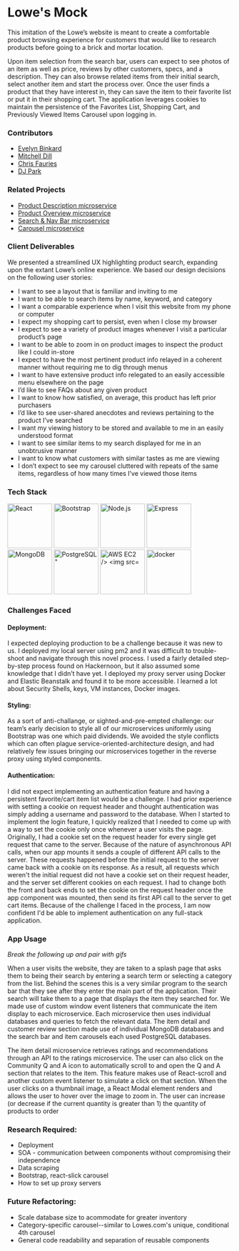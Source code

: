 # Lowe's Mock

This imitation of the Lowe’s website is meant to create a comfortable product browsing experience for customers that would like to research products before going to a brick and mortar location.

Upon item selection from the search bar, users can expect to see photos of an item as well as price, reviews by other customers, specs, and a description. They can also browse related items from their initial search, select another item and start the process over. Once the user finds a product that they have interest in, they can save the item to their favorite list or put it in their shopping cart. The application leverages cookies to maintain the persistence of the Favorites List, Shopping Cart, and Previously Viewed Items Carousel upon logging in.

### Contributors
  - [Evelyn Binkard](https://github.com/evelynbinkard)
  - [Mitchell Dill](https://github.com/MitchellDill)
  - [Chris Fauries](https://github.com/chrisfauries)
  - [DJ Park](https://github.com/dongjae93)

### Related Projects

  - [Product Description microservice](https://github.com/mc-ed/Product-Description)
  - [Product Overview microservice](https://github.com/mc-ed/Product-Overview)
  - [Search & Nav Bar microservice](https://github.com/mc-ed/Search-Banner)
  - [Carousel microservice](https://github.com/mc-ed/Carousel)

### Client Deliverables

We presented a streamlined UX highlighting product search, expanding upon the extant Lowe’s online experience. We based our design decisions on the following user stories:

  - I want to see a layout that is familiar and inviting to me
  - I want to be able to search items by name, keyword, and category
  - I want a comparable experience when I visit this website from my phone or computer
  - I expect my shopping cart to persist, even when I close my browser
  - I expect to see a variety of product images whenever I visit a particular product’s page
  - I want to be able to zoom in on product images to inspect the product like I could in-store
  - I expect to have the most pertinent product info relayed in a coherent manner without requiring me to dig through menus
  - I want to have extensive product info relegated to an easily accessible menu elsewhere on the page
  - I’d like to see FAQs about any given product
  - I want to know how satisfied, on average, this product has left prior purchasers
  - I’d like to see user-shared anecdotes and reviews pertaining to the product I’ve searched
  - I want my viewing history to be stored and available to me in an easily understood format
  - I want to see similar items to my search displayed for me in an unobtrusive manner
  - I want to know what customers with similar tastes as me are viewing
  - I don’t expect to see my carousel cluttered with repeats of the same items, regardless of how many times I’ve viewed those items

### Tech Stack

<img src="https://upload.wikimedia.org/wikipedia/commons/thumb/a/a7/React-icon.svg/1920px-React-icon.svg.png" width="100" alt="React" />
<img src="https://banner2.kisspng.com/20180512/stw/kisspng-bootstrap-responsive-web-design-web-development-lo-5af676c04b0535.2749534815261016963073.jpg" width="100" alt="Bootstrap" />
<img src="https://upload.wikimedia.org/wikipedia/commons/thumb/d/d9/Node.js_logo.svg/1920px-Node.js_logo.svg.png" width="100" alt="Node.js" />
<img src="https://blog.cyberpanel.net/wp-content/uploads/2019/03/express-js-cyberpanel.jpeg" width="100" alt="Express" />
<img src="https://webassets.mongodb.com/_com_assets/cms/mongodb_logo1-76twgcu2dm.png" width="100" alt="MongoDB" />
<img src="https://icon2.kisspng.com/20180804/aaz/kisspng-postgresql-object-relational-database-oracle-datab-portfolio-whitebolt-whitebolt-5b65f8213f29d6.5042016815334093132587.jpg" width="100" alt=PostgreSQL" />
<img src="https://www.linuxsysadmins.com/wp-content/uploads/2019/06/Amazon-EC2-Instance.png" width="100" alt="AWS EC2 />
<img src="https://foghornconsulting.com/wp-content/uploads/2016/08/elastic_beanstalk.png" width="100" alt="AWS Elastic Beanstalk" />
<img src="https://banner2.kisspng.com/20180629/rzb/kisspng-docker-logo-kubernetes-software-deployment-engineer-logo-5b3616d6ecbd37.9856374815302714469697.jpg" width="100" alt="docker" />

### Challenges Faced

#### Deployment:
I expected deploying production to be a challenge because it was new to us. I deployed my local server using pm2 and it was difficult to trouble-shoot and navigate through this novel process. I used a fairly detailed step-by-step process found on Hackernoon, but it also assumed some knowledge that I didn’t have yet. I deployed my proxy server using Docker and Elastic Beanstalk and found it to be more accessible. I learned a lot about Security Shells, keys, VM instances, Docker images.

#### Styling:
As a sort of anti-challange, or sighted-and-pre-empted challenge: our team’s early decision to style all of our microservices uniformly using Bootstrap was one which paid dividends. We avoided the style conflicts which can often plague service-oriented-architecture design, and had relatively few issues bringing our microservices together in the reverse proxy using styled components.

#### Authentication:
I did not expect implementing an authentication feature and having a persistent favorite/cart item list would be a challenge. I had prior experience with setting a cookie on request header and thought authentication was simply adding a username and password to the database. When I started to implement the login feature, I quickly realized that I needed to come up with a way to set the cookie only once whenever a user visits the page. Originally, I had a cookie set on the request header for every single get request that came to the server. Because of the nature of asynchronous API calls, when our app mounts it sends a couple of different API calls to the server. These requests happened before the initial request to the server came back with a cookie on its response. As a result, all requests which weren't the initial request did not have a cookie set on their request header, and the server set different cookies on each request. I had to change both the front and back ends to set the cookie on the request header once the app component was mounted, then send its first API call to the server to get cart items. Because of the challenge I faced in the process, I am now confident I'd be able to implement authentication on any full-stack application.

### App Usage

*Break the following up and pair with gifs*

When a user visits the website, they are taken to a splash page that asks them to being their search by entering a search term or selecting a category from the list. Behind the scenes this is a very similar program to the search bar that they see after they enter the main part of the application. Their search will take them to a page that displays the item they searched for. We made use of custom window event listeners that communicate the item display to each microservice. Each microservice then uses individual databases and queries to fetch the relevant data. The item detail and customer review section made use of individual MongoDB databases and the search bar and item carousels each used PostgreSQL databases. 

The item detail microservice retrieves ratings and recommendations through an API to the ratings microservice. The user can also click on the Community Q and A icon to automatically scroll to and open the Q and A section that relates to the item. This feature makes use of React-scroll and another custom event listener to simulate a click on that section. When the user clicks on a thumbnail image, a React Modal element renders and allows the user to hover over the image to zoom in. The user can increase (or decrease if the current quantity is greater than 1) the quantity of products to order

### Research Required:

  - Deployment
  - SOA - communication between components without compromising their independence
  - Data scraping
  - Bootstrap, react-slick carousel
  - How to set up proxy servers

### Future Refactoring:

  - Scale database size to acommodate for greater inventory
  - Category-specific carousel--similar to Lowes.com's unique, conditional 4th carousel
  - General code readability and separation of reusable components

